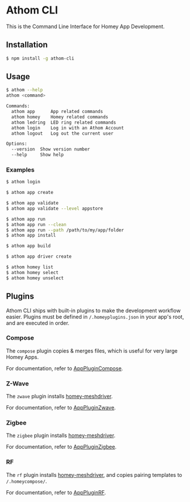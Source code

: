 # Athom CLI

This is the Command Line Interface for Homey App Development.

## Installation

```bash
$ npm install -g athom-cli
```

## Usage

```bash
$ athom --help
athom <command>

Commands:
  athom app      App related commands
  athom homey    Homey related commands
  athom ledring  LED ring related commands
  athom login    Log in with an Athom Account
  athom logout   Log out the current user

Options:
  --version  Show version number
  --help     Show help
```

### Examples

```bash
$ athom login

$ athom app create

$ athom app validate
$ athom app validate --level appstore

$ athom app run
$ athom app run --clean
$ athom app run --path /path/to/my/app/folder
$ athom app install

$ athom app build

$ athom app driver create

$ athom homey list
$ athom homey select
$ athom homey unselect
```

## Plugins

Athom CLI ships with built-in plugins to make the development workflow easier. Plugins must be defined in `/.homeyplugins.json` in your app's root, and are executed in order.

### Compose
The `compose` plugin copies & merges files, which is useful for very large Homey Apps.

For documentation, refer to [AppPluginCompose](lib/AppPluginCompose/index.js).

### Z-Wave
The `zwave` plugin installs [homey-meshdriver](https://www.npmjs.com/package/homey-meshdriver).

For documentation, refer to [AppPluginZwave](lib/AppPluginZwave/index.js).

### Zigbee
The `zigbee` plugin installs [homey-meshdriver](https://www.npmjs.com/package/homey-meshdriver).

For documentation, refer to [AppPluginZigbee](lib/AppPluginZigbee/index.js).

### RF
The `rf` plugin installs [homey-meshdriver](https://www.npmjs.com/package/homey-rfdriver), and copies pairing templates to `/.homeycompose/`.

For documentation, refer to [AppPluginRF](lib/AppPluginRF/index.js).




